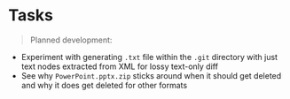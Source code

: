 # Tasks

> Planned development:

- Experiment with generating `.txt` file within the `.git` directory with just text nodes extracted from XML for lossy text-only diff
- See why `PowerPoint.pptx.zip` sticks around when it should get deleted and why it does get deleted for other formats
